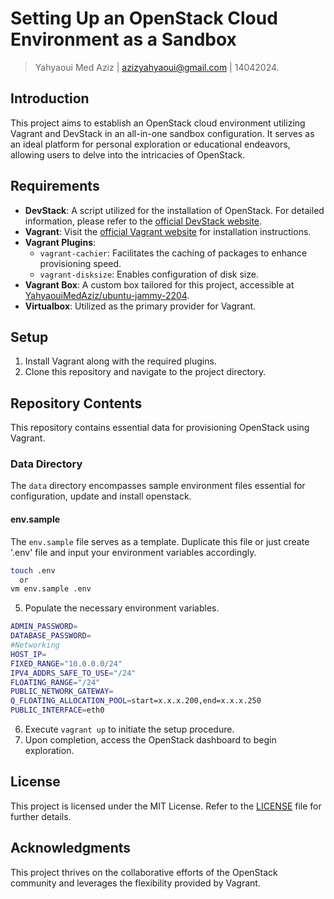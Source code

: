 # Setting Up an OpenStack Cloud Environment as a Sandbox
> Yahyaoui Med Aziz  | <azizyahyaoui@gmail.com> | 14042024.

## Introduction
This project aims to establish an OpenStack cloud environment utilizing Vagrant and DevStack in an all-in-one sandbox configuration. It serves as an ideal platform for personal exploration or educational endeavors, allowing users to delve into the intricacies of OpenStack.

## Requirements
- **DevStack**: A script utilized for the installation of OpenStack. For detailed information, please refer to the [official DevStack website](https://opendev.org/openstack/devstack.git).
- **Vagrant**: Visit the [official Vagrant website](https://www.vagrantup.com/) for installation instructions.
- **Vagrant Plugins**:
  - `vagrant-cachier`: Facilitates the caching of packages to enhance provisioning speed.
  - `vagrant-disksize`: Enables configuration of disk size.
- **Vagrant Box**: A custom box tailored for this project, accessible at [YahyaouiMedAziz/ubuntu-jammy-2204](https://app.vagrantup.com/YahyaouiMedAziz/boxes/ubuntu-jammy-2204).
- **Virtualbox**: Utilized as the primary provider for Vagrant.

## Setup
1. Install Vagrant along with the required plugins.
2. Clone this repository and navigate to the project directory.

## Repository Contents

This repository contains essential data for provisioning OpenStack using Vagrant.

### Data Directory

The `data` directory encompasses sample environment files essential for configuration, update and install openstack.

#### env.sample

The `env.sample` file serves as a template. Duplicate this file  or just create '.env' file and input your environment variables accordingly.
```bash
touch .env
  or
vm env.sample .env
```
5. Populate the necessary environment variables.
```bash
ADMIN_PASSWORD=
DATABASE_PASSWORD=
#Networking
HOST_IP=
FIXED_RANGE="10.0.0.0/24"
IPV4_ADDRS_SAFE_TO_USE="/24"
FLOATING_RANGE="/24"
PUBLIC_NETWORK_GATEWAY=
Q_FLOATING_ALLOCATION_POOL=start=x.x.x.200,end=x.x.x.250
PUBLIC_INTERFACE=eth0
```

6. Execute `vagrant up` to initiate the setup procedure.
7. Upon completion, access the OpenStack dashboard to begin exploration.

## License
This project is licensed under the MIT License. Refer to the [LICENSE](LICENSE) file for further details.

## Acknowledgments
This project thrives on the collaborative efforts of the OpenStack community and leverages the flexibility provided by Vagrant.
